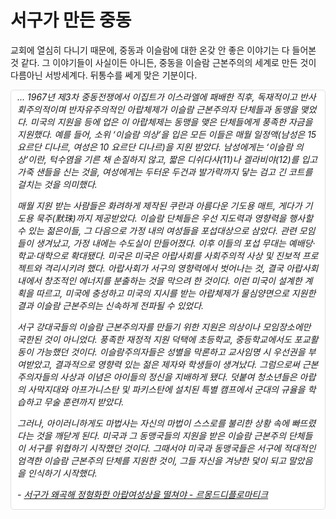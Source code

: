 # 서구가 만든 중동

교회에 열심히 다니기 때문에, 중동과 이슬람에 대한 온갖 안 좋은 이야기는 다 들어본 것 같다. 그 이야기들이 사실이든 아니든, 중동을 이슬람 근본주의의 세계로 만든 것이 다름아닌 서방세계다. 뒤통수를 쎄게 맞은 기분이다.

<div style="
background-color: #fff;
border: 1px solid #e0e0e0!important;
border-radius: 5px;
margin-top: 5px;
margin-bottom: 5px;
padding: 0 10px;
font-style: italic;
">
... 1967년 제3차 중동전쟁에서 이집트가 이스라엘에 패배한 직후, 독재적이고 반사회주의적이며 반자유주의적인 아랍체제가 이슬람 근본주의자 단체들과 동맹을 맺었다. 미국의 지원을 등에 업은 이 아랍체제는 동맹을 맺은 단체들에게 풍족한 자금을 지원했다. 예를 들어, 소위 ‘이슬람 의상’을 입은 모든 이들은 매월 일정액(남성은 15 요르단 디나르, 여성은 10 요르단 디나르)을 지원 받았다. 남성에게는 ‘이슬람 의상’이란, 턱수염을 기른 채 손질하지 않고, 짧은 디쉬다샤(11)나 겔라비야(12)를 입고 가죽 샌들을 신는 것을, 여성에게는 두터운 두건과 발가락까지 닿는 검고 긴 코트를 걸치는 것을 의미했다.

매월 지원 받는 사람들은 화려하게 제작된 쿠란과 아름다운 기도용 매트, 게다가 기도용 묵주(默珠)까지 제공받았다. 이슬람 단체들은 우선 지도력과 영향력을 행사할 수 있는 젊은이들, 그 다음으로 가정 내의 여성들을 포섭대상으로 삼았다. 관련 모임들이 생겨났고, 가정 내에는 수도실이 만들어졌다. 이후 이들의 포섭 무대는 예배당‧학교‧대학으로 확대됐다. 미국은 미국은 아랍사회를 사회주의적 사상 및 진보적 프로젝트와 격리시키려 했다. 아랍사회가 서구의 영향력에서 벗어나는 것, 결국 아랍사회 내에서 창조적인 에너지를 분출하는 것을 막으려 한 것이다. 이런 미국이 설계한 계획을 따르고, 미국에 충성하고 미국의 지시를 받는 아랍체제가 물심양면으로 지원한 결과 이슬람 근본주의는 신속하게 전파될 수 있었다.

서구 강대국들의 이슬람 근본주의자를 만들기 위한 지원은 의상이나 모임장소에만 국한된 것이 아니었다. 풍족한 재정적 지원 덕택에 초등학교, 중등학교에서도 포교활동이 가능했던 것이다. 이슬람주의자들은 성별을 막론하고 교사임명 시 우선권을 부여받았고, 결과적으로 영향력 있는 젊은 제자와 학생들이 생겨났다. 그럼으로써 근본주의자들의 사상과 이념은 아이들의 정신을 지배하게 됐다. 덧붙여 청소년들은 아랍의 사막지대와 아프가니스탄 및 파키스탄에 설치된 특별 캠프에서 군대의 규율을 학습하고 무술 훈련까지 받았다.

그러나, 아이러니하게도 마법사는 자신의 마법이 스스로를 불리한 상황 속에 빠뜨렸다는 것을 깨닫게 된다. 미국과 그 동맹국들의 지원을 받은 이슬람 근본주의 단체들이 서구를 위협하기 시작했던 것이다. 그때서야 미국과 동맹국들은 서구에 적대적인 엄격한 이슬람 근본주의 단체를 지원한 것이, 그들 자신을 겨냥한 덫이 되고 말았음을 인식하기 시작했다.

\- [서구가 왜곡해 정형화한 아랍여성상을 떨쳐야 - 르몽드디플로마티크](http://www.ilemonde.com/news/articleView.html?idxno=5249)
</div>
